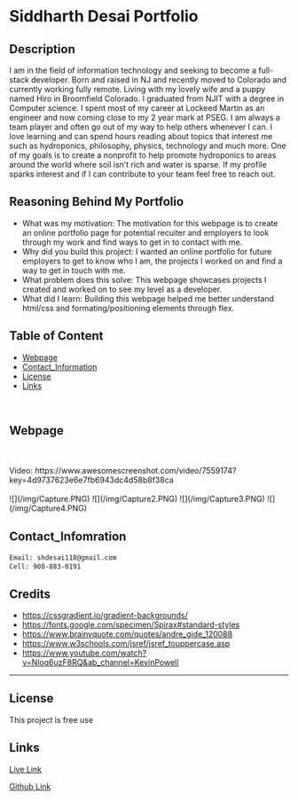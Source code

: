# Siddharth Desai Portfolio

## Description
I am in the field of information technology and seeking to become a full-stack developer. Born and raised in NJ and recently moved to Colorado and currently working fully remote. Living with my lovely wife and a puppy named Hiro in Broomfield Colorado. I graduated from NJIT with a degree in Computer science. I spent most of my career at Lockeed Martin as an engineer and now coming close to my 2 year mark at PSEG. I am always a team player and often go out of my way to help others whenever I can. I love learning and can spend hours reading about topics that interest me such as hydroponics, philosophy, physics, technology and much more. One of my goals is to create a nonprofit to help promote hydroponics to areas around the world where soil isn’t rich and water is sparse. If my profile sparks interest and if I can contribute to your team feel free to reach out.


## Reasoning Behind My Portfolio

* What was my motivation: The motivation for this webpage is to create an online portfolio page for potential recuiter and employers to look through my work and find ways to get    in to contact with me.
* Why did you build this project: I wanted an online portfolio for future employers to get to know who I am, the projects I worked on and find a way to get in touch with me.
* What problem does this solve: This webpage showcases projects I created and worked on to see my level as a developer.
* What did I learn:  Building this webpage helped me better understand html/css and formating/positioning elements through flex.


## Table of Content
- [Webpage](#webpage)
- [Contact_Information](#contact_infomration)
- [License](#license)
- [Links](#links)

<br/>

## Webpage
<br/>
<br/>
Video: https://www.awesomescreenshot.com/video/7559174?key=4d9737623e6e7fb6943dc4d58b8f38ca
<br/>
<br/>
![](/img/Capture.PNG)
![](/img/Capture2.PNG)
![](/img/Capture3.PNG)
![](/img/Capture4.PNG)




## Contact_Infomration

```
Email: shdesai118@gmail.com
Cell: 908-883-0191
```

## Credits

* https://cssgradient.io/gradient-backgrounds/
* https://fonts.google.com/specimen/Spirax#standard-styles
* https://www.brainyquote.com/quotes/andre_gide_120088
* https://www.w3schools.com/jsref/jsref_touppercase.asp
* https://www.youtube.com/watch?v=Nloq6uzF8RQ&ab_channel=KevinPowell
--- 

## License

This project is free use

## Links

[Live Link](https://shd118.github.io/Portfolio/)

[Github Link](https://github.com/SHD118/Portfolio/blob/master/README.md)
 

